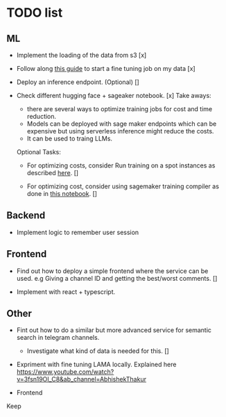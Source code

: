 # TODO list

## ML

- Implement the loading of the data from s3 [x]
- Follow along [this guide](https://huggingface.co/docs/sagemaker/getting-started) to start a fine tuning job on my data [x]

- Deploy an inference endpoint. (Optional) []

- Check different hugging face + sageaker notebook. [x]
    Take aways: 
    - there are several ways to optimize training jobs for cost and time reduction.
    - Models can be deployed with sage maker endpoints which can be expensive but using serverless inference might reduce the costs.
    - It can be used to traing LLMs.

    Optional Tasks:
    - For optimizing costs, consider Run training on a spot instances as described [here](https://github.com/huggingface/notebooks/blob/main/sagemaker/05_spot_instances/sagemaker-notebook.ipynb).  []

    - For optimizing cost, consider using sagemaker training compiler as done in [this notebook](https://github.com/huggingface/notebooks/blob/226b30b12d3f8102098cd3713a568954ca238936/sagemaker/15_training_compiler/sagemaker-notebook.ipynb). []



## Backend

- Implement logic to remember user session

## Frontend

- Find out how to deploy a simple frontend where the service can be used. e.g Giving a channel ID and getting the best/worst comments. []

- Implement with react + typescript.

## Other


- Fint out how to do a similar but more advanced service for semantic search in telegram channels. 
    - Investigate what kind of data is needed for this. []

- Expriment with fine tuning LAMA locally. Explained here https://www.youtube.com/watch?v=3fsn19OI_C8&ab_channel=AbhishekThakur

- Frontend

Keep 



